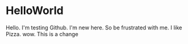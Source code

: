 # HelloWorld
Hello. I'm testing Github. I'm new here. So be frustrated with me. I like Pizza. wow.
This is a change

